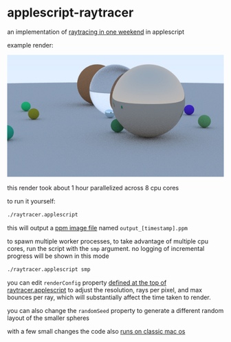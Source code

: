 # applescript-raytracer

an implementation of [raytracing in one weekend](https://raytracing.github.io/books/RayTracingInOneWeekend.html) in applescript

example render:

![rendered output of raytracer](render.jpg)

this render took about 1 hour parallelized across 8 cpu cores

to run it yourself:

```sh
./raytracer.applescript
```

this will output a [ppm image file](https://en.wikipedia.org/wiki/Netpbm#PPM_example) named `output_[timestamp].ppm`

to spawn multiple worker processes, to take advantage of multiple cpu cores, run the script with the `smp` argument. no logging of incremental progress will be shown in this mode


```sh
./raytracer.applescript smp
```

you can edit `renderConfig` property [defined at the top of raytracer.applescript](raytracer.applescript#L7) to adjust the resolution, rays per pixel, and max bounces per ray, which will substantially affect the time taken to render.

you can also change the `randomSeed` property to generate a different random layout of the smaller spheres

with a few small changes the code also [runs on classic mac os](https://twitter.com/ur_friend_james/status/1353168983122464769)
